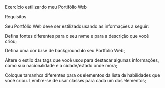 Exercício estilizando meu Portifólio Web

Requisitos

Seu Portfólio Web deve ser estilizado usando as informações a seguir:

Defina fontes diferentes para o seu nome e para a descrição que você criou;

Defina uma cor base de background do seu Portfólio Web ;

Altere o estilo das tags que você usou para destacar algumas informações, como sua nacionalidade e a cidade/estado onde mora;

Coloque tamanhos diferentes para os elementos da lista de habilidades que você criou. Lembre-se de usar classes para cada um dos elementos;  